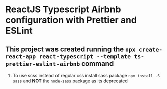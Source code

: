 # ReactJS Typescript Airbnb configuration with Prettier and ESLint

## This project was created running the `npx create-react-app react-typescript --template ts-prettier-eslint-airbnb` command

1. To use scss instead of regular css install sass package `npm install -S sass` and **NOT** the `node-sass` package as its deprecated

